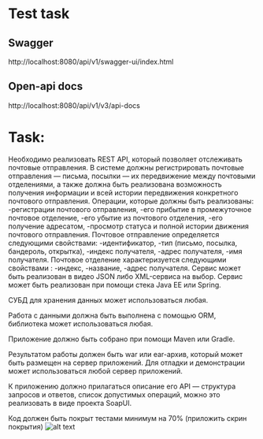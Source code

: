 # Test task

## Swagger
http://localhost:8080/api/v1/swagger-ui/index.html

## Open-api docs
http://localhost:8080/api/v1/v3/api-docs



# Task:
Необходимо реализовать REST API, который позволяет отслеживать почтовые отправления.
В системе должны регистрировать почтовые отправления — письма, посылки — их передвижение между почтовыми отделениями, а также должна быть реализована возможность получения информации и всей истории передвижения конкретного почтового отправления.
Операции, которые должны быть реализованы:
-регистрации почтового отправления,
-его прибытие в промежуточное почтовое отделение,
-его убытие из почтового отделения,
-его получение адресатом,
-просмотр статуса и полной истории движения почтового отправления.
Почтовое отправление определяется следующими свойствами:
-идентификатор,
-тип (письмо, посылка, бандероль, открытка),
-индекс получателя,
-адрес получателя,
-имя получателя.
Почтовое отделение характеризуется следующими свойствами :
-индекс,
-название,
-адрес получателя.
Сервис может быть реализован в видео JSON либо XML-сервиса на выбор. Сервис может быть реализован при помощи стека Java EE или Spring.

СУБД для хранения данных может использоваться любая.

Работа с данными должна быть выполнена с помощью ORM, библиотека может использоваться любая.

Приложение должно быть собрано при помощи Maven или Gradle.

Результатом работы должен быть war или ear-архив, который может быть размещен на сервер приложений. Для отладки и демонстрации может использоваться любой сервер приложений.

К приложению должно прилагаться описание его API — структура запросов и ответов, список допустимых операций, можно это реализовать в виде проекта SoapUI.

Код должен быть покрыт тестами минимум на 70% (приложить скрин покрытия)
![alt text](https://i.imgur.com/DEu8GKA.png)

